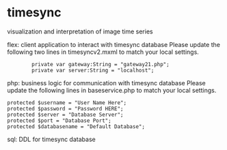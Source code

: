timesync
========

visualization and interpretation of image time series


flex: client application to interact with timesync database
	Please update the following two lines in timesyncv2.mxml to match your local settings.

			private var gateway:String = "gateway21.php";
			private var server:String = "localhost";


php: business logic for communication with timesync database
	Please update the following lines in baseservice.php to match your local settings. 

	protected $username = "User Name Here";
	protected $password = "Password HERE";
	protected $server = "Database Server";
	protected $port = "Database Port";
	protected $databasename = "Default Database";


sql: DDL for timesync database

